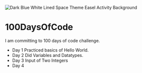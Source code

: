 ![Dark Blue White Lined Space Theme Easel Activity Background](https://github.com/Ankush-Katiyar/100DaysOfCode/assets/89477915/67c0e217-f021-4909-8b83-407fd1bc115e)
# 100DaysOfCode

I am committing to 100 days of code challenge.
* Day 1
Practiced basics of Hello World.
* Day 2
Did Variables and Datatypes.
* Day 3
Input of Two Integers
* Day 4
  
